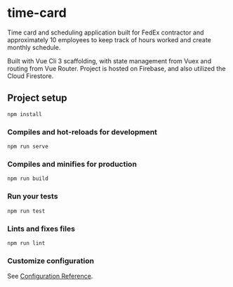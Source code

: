 # time-card
Time card and scheduling application built for FedEx contractor and approximately 10 employees to keep track of hours worked and create monthly schedule.

Built with Vue Cli 3 scaffolding, with state management from Vuex and routing from Vue Router. Project is hosted on Firebase, and also utilized the Cloud Firestore.

## Project setup
```
npm install
```

### Compiles and hot-reloads for development
```
npm run serve
```

### Compiles and minifies for production
```
npm run build
```

### Run your tests
```
npm run test
```

### Lints and fixes files
```
npm run lint
```

### Customize configuration
See [Configuration Reference](https://cli.vuejs.org/config/).
